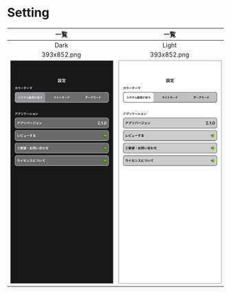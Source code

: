 # Setting

|一覧|一覧|
|:---:|:---:|
|Dark|Light|
|393x852.png|393x852.png|
|<img src='../ReferenceImages_64/Setting/testSettingViewController_一覧_Dark_393x852.png' width='250' style='border: 1px solid #999' />|<img src='../ReferenceImages_64/Setting/testSettingViewController_一覧_Light_393x852.png' width='250' style='border: 1px solid #999' />|

